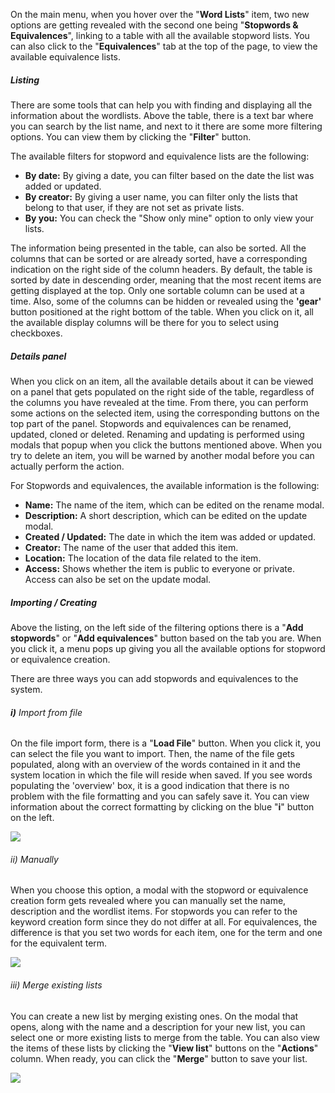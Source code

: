 On the main menu, when you hover over the "**Word Lists**" item, two new options are getting revealed with the second one being "**Stopwords & Equivalences**", linking to a table with all the available stopword lists. You can also click to the "**Equivalences**" tab at the top of the page, to view the available equivalence lists.

##### Listing

There are some tools that can help you with finding and displaying all the information about the wordlists. Above the table, there is a text bar where you can search by the list name, and next to it there are some more filtering options. You can view them by clicking the "**Filter**" button.

The available filters for stopword and equivalence lists are the following:
- **By date:** By giving a date, you can filter based on the date the list was added or updated.
- **By creator:** By giving a user name, you can filter only the lists that belong to that user, if they are not set as private lists.
- **By you:** You can check the "Show only mine" option to only view your lists.

The information being presented in the table, can also be sorted. All the columns that can be sorted or are already sorted, have a corresponding indication on the right side of the column headers. By default, the table is sorted by date in descending order, meaning that the most recent items are getting displayed at the top. Only one sortable column can be used at a time. Also, some of the columns can be hidden or revealed using the **'gear'** button positioned at the right bottom of the table. When you click on it, all the available display columns will be there for you to select using checkboxes.

##### Details panel

When you click on an item, all the available details about it can be viewed on a panel that gets populated on the right side of the table, regardless of the columns you have revealed at the time. From there, you can perform some actions on the selected item, using the corresponding buttons on the top part of the panel. Stopwords and equivalences can be renamed, updated, cloned or deleted. Renaming and updating is performed using modals that popup when you click the buttons mentioned above. When you try to delete an item, you will be warned by another modal before you can actually perform the action.

For Stopwords and equivalences, the available information is the following:
- **Name:** The name of the item, which can be edited on the rename modal.
- **Description:** A short description, which can be edited on the update modal.
- **Created / Updated:** The date in which the item was added or updated.
- **Creator:** The name of the user that added this item.
- **Location:** The location of the data file related to the item.
- **Access:** Shows whether the item is public to everyone or private. Access can also be set on the update modal.

##### Importing / Creating

Above the listing, on the left side of the filtering options there is a "**Add stopwords**" or "**Add equivalences**" button based on the tab you are. When you click it, a menu pops up giving you all the available options for stopword or equivalence creation.

There are three ways you can add stopwords and equivalences to the system.

###### **i)** Import from file

On the file import form, there is a "**Load File**" button. When you click it, you can select the file you want to import. Then, the name of the file gets populated, along with an overview of the words contained in it and the system location in which the file will reside when saved. If you see words populating the 'overview' box, it is a good indication that there is no problem with the file formatting and you can safely save it. You can view information about the correct formatting by clicking on the blue "**i**" button on the left.

<img class="mb-3" src="/assets/guides/images/wordlist-1.png">

###### ii) Manually

When you choose this option, a modal with the stopword or equivalence creation form gets revealed where you can manually set the name, description and the wordlist items. For stopwords you can refer to the keyword creation form since they do not differ at all. For equivalences, the difference is that you set two words for each item, one for the term and one for the equivalent term.

<img class="mb-3" src="/assets/guides/images/equivalence-1.png">

###### iii) Merge existing lists

You can create a new list by merging existing ones. On the modal that opens, along with the name and a description for your new list, you can select one or more existing lists to merge from the table. You can also view the items of these lists by clicking the "**View list**" buttons on the "**Actions**" column. When ready, you can click the "**Merge**" button to save your list.

<img class="mb-3" src="/assets/guides/images/wordlist-2.png">

